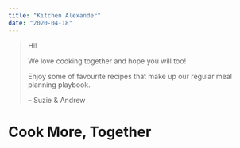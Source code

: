 ```yaml
---
title: "Kitchen Alexander"
date: "2020-04-18"
---
```


> Hi!
> 
> We love cooking together and hope you will too!
> 
> Enjoy some of favourite recipes that make up our regular meal planning playbook.
> 
> – Suzie & Andrew

# Cook More, Together
